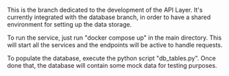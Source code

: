 This is the branch dedicated to the development of the API Layer. It's currently integrated with the database branch, in order to have a shared environment for setting up the data storage. 

To run the service, just run "docker compose up" in the main directory. 
This will start all the services and the endpoints will be active to handle requests.

To populate the database, execute the python script "db_tables.py".
Once done that, the database will contain some mock data for testing purposes. 
